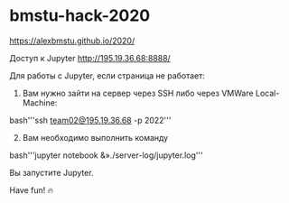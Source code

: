 # bmstu-hack-2020


https://alexbmstu.github.io/2020/

Доступ к Jupyter http://195.19.36.68:8888/

Для работы с Jupyter, если страница не работает:

1. Вам нужно зайти на сервер через SSH либо через VMWare Local-Machine:

bash'''ssh team02@195.19.36.68 -p 2022'''

2. Вам необходимо выполнить команду

bash'''jupyter notebook &»./server-log/jupyter.log'''

Вы запустите Jupyter.

Have fun! 🔥
